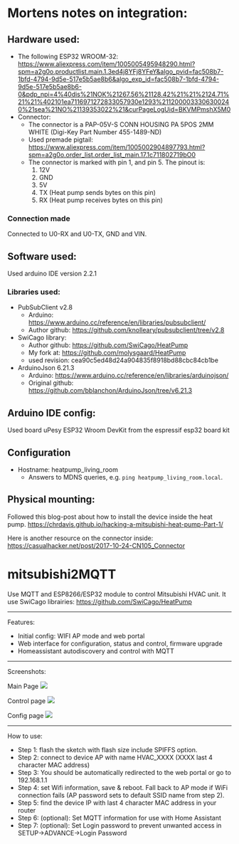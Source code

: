 # Mortens notes on integration:

## Hardware used:
* The following ESP32 WROOM-32: https://www.aliexpress.com/item/1005005495948290.html?spm=a2g0o.productlist.main.1.3ed4j8YFj8YFeY&algo_pvid=fac508b7-1bfd-4794-9d5e-517e5b5ae8b6&algo_exp_id=fac508b7-1bfd-4794-9d5e-517e5b5ae8b6-0&pdp_npi=4%40dis%21NOK%21267.56%21128.42%21%21%2124.71%21%21%402101ea7116971272833057930e1293%2112000033306300240%21sea%21NO%21139353022%21&curPageLogUid=BKVMPmshX5M0
* Connector:
  * The connector is a PAP-05V-S CONN HOUSING PA 5POS 2MM WHITE (Digi-Key Part Number 455-1489-ND)
  * Used premade pigtail: https://www.aliexpress.com/item/1005002904897793.html?spm=a2g0o.order_list.order_list_main.17.1c711802719bO0
  * The connector is marked with pin 1, and pin 5. The pinout is:
      1. 12V
      2. GND
      3. 5V
      4. TX (Heat pump sends bytes on this pin)
      5. RX (Heat pump receives bytes on this pin)

### Connection made 
Connected to U0-RX and U0-TX, GND and VIN.

## Software used:

Used arduino IDE version 2.2.1

### Libraries used:

* PubSubClient v2.8 
  * Arduino: https://www.arduino.cc/reference/en/libraries/pubsubclient/
  * Author github: https://github.com/knolleary/pubsubclient/tree/v2.8
* SwiCago library:
  * Author github: https://github.com/SwiCago/HeatPump
  * My fork at: https://github.com/molysgaard/HeatPump
  * used revision: cea90c5ed48d24a904835f8918bd88cbc84cb1be
* ArduinoJson 6.21.3
  * Arduino: https://www.arduino.cc/reference/en/libraries/arduinojson/
  * Original github: https://github.com/bblanchon/ArduinoJson/tree/v6.21.3

## Arduino IDE config:
Used board uPesy ESP32 Wroom DevKit from the espressif esp32 board kit

## Configuration
* Hostname: heatpump_living_room
    * Answers to MDNS queries, e.g. `ping heatpump_living_room.local`.

## Physical mounting:
Followed this blog-post about how to install the device inside the heat pump.
https://chrdavis.github.io/hacking-a-mitsubishi-heat-pump-Part-1/

Here is another resource on the connector inside: https://casualhacker.net/post/2017-10-24-CN105_Connector

# mitsubishi2MQTT
Use MQTT and ESP8266/ESP32 module to control Mitsubishi HVAC unit.
It use SwiCago librairies: https://github.com/SwiCago/HeatPump

***
Features:
 - Initial config:  WIFI AP mode and web portal
 - Web interface for configuration, status and control, firmware upgrade
 - Homeassistant autodiscovery and control with MQTT

***
Screenshots:

Main Page
![](https://github.com/gysmo38/mitsubishi2MQTT/blob/master/images/main_page.png)

Control page
![](https://github.com/gysmo38/mitsubishi2MQTT/blob/master/images/control_page.png)

Config page
![](https://github.com/gysmo38/mitsubishi2MQTT/blob/master/images/config_page.png)

***
How to use:
 - Step 1: flash the sketch with flash size include SPIFFS option.
 - Step 2: connect to device AP with name HVAC_XXXX (XXXX last 4 character MAC address)
 - Step 3: You should be automatically redirected to the web portal or go to 192.168.1.1
 - Step 4: set Wifi information, save & reboot. Fall back to AP mode if WiFi connection fails (AP password sets to default SSID name from step 2).
 - Step 5: find the device IP with last 4 character MAC address in your router
 - Step 6: (optional): Set MQTT information for use with Home Assistant
 - Step 7: (optional): Set Login password to prevent unwanted access in SETUP->ADVANCE->Login Password
